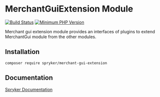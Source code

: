 # MerchantGuiExtension Module
[![Build Status](https://travis-ci.org/spryker/merchant-gui-extension.svg)](https://travis-ci.org/spryker/merchant-gui-extension)
[![Minimum PHP Version](https://img.shields.io/badge/php-%3E%3D%207.3-8892BF.svg)](https://php.net/)

Merchant gui extension module provides an interfaces of plugins to extend MerchantGui module from the other modules.

## Installation

```
composer require spryker/merchant-gui-extension
```

## Documentation

[Spryker Documentation](https://academy.spryker.com/developing_with_spryker/module_guide/modules.html)
